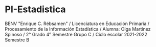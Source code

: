 # PI-Estadistica
BENV "Enrique C. Rébsamen" / Licenciatura en Educación Primaria / Procesamiento de la Información Estadística / Alumna: Olga Martínez Spinoso / 2° Grado 4° Semestre Grupo C / Ciclo escolar 2021-2022 Semestre B
